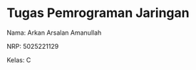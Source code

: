 <h1>Tugas Pemrograman Jaringan</h1>
<p>Nama: Arkan Arsalan Amanullah </p>
<p>NRP: 5025221129</p>
<p>Kelas: C</p>
